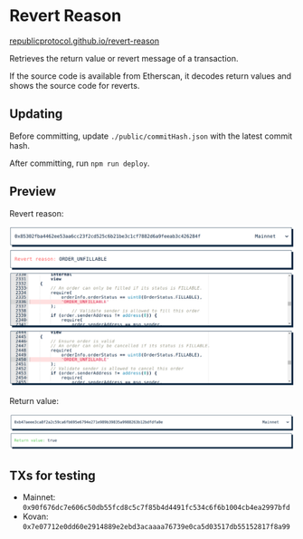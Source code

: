 # Revert Reason

[republicprotocol.github.io/revert-reason](https://republicprotocol.github.io/revert-reason)

Retrieves the return value or revert message of a transaction.

If the source code is available from Etherscan, it decodes return values and shows the source code for reverts.

## Updating

Before committing, update `./public/commitHash.json` with the latest commit hash.

After committing, run `npm run deploy`.

## Preview

Revert reason:

![Preview Error](./public/preview1.png)

Return value:

![Preview Success](./public/preview2.png)

## TXs for testing

* Mainnet: `0x90f676dc7e606c50db55fcd8c5c7f85b4d4491fc534c6f6b1004cb4ea2997bfd`
* Kovan: `0x7e07712e0dd60e2914889e2ebd3acaaaa76739e0ca5d03517db55152817f8a99`
